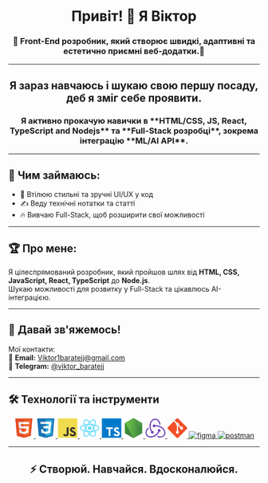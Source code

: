 <h1 align="center"> Привіт! 👋 Я Віктор</h1>

<h3 align="center"> 🚀 Front-End розробник, який створює швидкі, адаптивні та естетично приємні веб-додатки.🚀 </h3>

---

<h2 align="center">Я зараз навчаюсь і шукаю свою першу посаду, деб я зміг себе проявити.</h2>

<h3 align="center">Я активно прокачую навички в **HTML/CSS, JS, React, TypeScript and Nodejs** та **Full-Stack розробці**, зокрема інтеграцію **ML/AI API**.</h3>

---

## 📝 Чим займаюсь:

- 🎨 Втілюю стильні та зручні UI/UX у код
- ✍️ Веду технічні нотатки та статті
- 🔥 Вивчаю Full-Stack, щоб розширити свої можливості

---

## 🏆 Про мене:

Я цілеспрямований розробник, який пройшов шлях від **HTML, CSS, JavaScript, React, TypeScript** до **Node.js**.  
Шукаю можливості для розвитку у Full-Stack та цікавлюсь AI-інтеграцією.

---

## 🤝 Давай зв'яжемось!

Мої контакти:  
📩 **Email:** [Viktor1baratejj@gmail.com](mailto:Viktor1baratejj@gmail.com)  
💬 **Telegram:** [@viktor_baratejj](https://t.me/viktor_baratejj)

---

## 🛠️ Технології та інструменти

<p align="center">
  <a href="https://www.w3.org/html/" target="_blank"> <img src="https://raw.githubusercontent.com/devicons/devicon/master/icons/html5/html5-original.svg" alt="html5" width="40" height="40"/> </a> 
  <a href="https://www.w3schools.com/css/" target="_blank"> <img src="https://raw.githubusercontent.com/devicons/devicon/master/icons/css3/css3-original.svg" alt="css3" width="40" height="40"/> </a> 
  <a href="https://developer.mozilla.org/en-US/docs/Web/JavaScript" target="_blank"> <img src="https://raw.githubusercontent.com/devicons/devicon/master/icons/javascript/javascript-original.svg" alt="javascript" width="40" height="40"/> </a> 
  <a href="https://reactjs.org/" target="_blank"> <img src="https://raw.githubusercontent.com/devicons/devicon/master/icons/react/react-original.svg" alt="react" width="40" height="40"/> </a> 
  <a href="https://www.typescriptlang.org/" target="_blank"> <img src="https://raw.githubusercontent.com/devicons/devicon/master/icons/typescript/typescript-original.svg" alt="typescript" width="40" height="40"/> </a> 
  <a href="https://nodejs.org/" target="_blank"> <img src="https://raw.githubusercontent.com/devicons/devicon/master/icons/nodejs/nodejs-original.svg" alt="nodejs" width="40" height="40"/> </a> 
  <a href="https://redux.js.org/" target="_blank"> <img src="https://raw.githubusercontent.com/devicons/devicon/master/icons/redux/redux-original.svg" alt="redux" width="40" height="40"/> </a> 
  <a href="https://git-scm.com/" target="_blank"> <img src="https://raw.githubusercontent.com/devicons/devicon/master/icons/git/git-original.svg" alt="git" width="40" height="40"/> </a> 
  <a href="https://www.figma.com/" target="_blank"> <img src="https://www.vectorlogo.zone/logos/figma/figma-icon.svg" alt="figma" width="40" height="40"/> </a> 
  <a href="https://postman.com" target="_blank"> <img src="https://www.vectorlogo.zone/logos/getpostman/getpostman-icon.svg" alt="postman" width="40" height="40"/> </a> 
</p>

---

<h2 align="center">⚡ Створюй. Навчайся. Вдосконалюйся.</h2>

